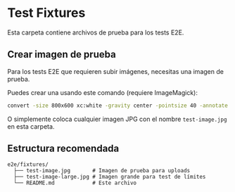 # Test Fixtures

Esta carpeta contiene archivos de prueba para los tests E2E.

## Crear imagen de prueba

Para los tests E2E que requieren subir imágenes, necesitas una imagen de prueba.

Puedes crear una usando este comando (requiere ImageMagick):

```bash
convert -size 800x600 xc:white -gravity center -pointsize 40 -annotate +0+0 "Test Image" test-image.jpg
```

O simplemente coloca cualquier imagen JPG con el nombre `test-image.jpg` en esta carpeta.

## Estructura recomendada

```
e2e/fixtures/
  ├── test-image.jpg       # Imagen de prueba para uploads
  ├── test-image-large.jpg # Imagen grande para test de límites
  └── README.md            # Este archivo
```
